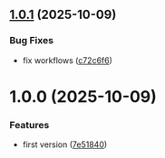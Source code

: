 ## [1.0.1](https://github.com/Steven-Qiang/ts-ip2region2/compare/v1.0.0...v1.0.1) (2025-10-09)


### Bug Fixes

* fix workflows ([c72c6f6](https://github.com/Steven-Qiang/ts-ip2region2/commit/c72c6f69ea41b15e4fbfe0e066610d526ab1d034))

# 1.0.0 (2025-10-09)


### Features

* first version ([7e51840](https://github.com/Steven-Qiang/ts-ip2region2/commit/7e51840d8e879cd6f4aebae6c6c58ac3f9c5c732))
